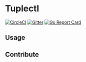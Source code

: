 # Tuplectl

[![CircleCI](https://img.shields.io/circleci/build/github/tuplestream/hawkeye-client)](https://app.circleci.com/pipelines/github/tuplestream/hawkeye-client)
[![Gitter](https://badges.gitter.im/tuplestream/community.svg)](https://gitter.im/tuplestream/community?utm_source=badge&utm_medium=badge&utm_campaign=pr-badge)
[![Go Report Card](https://goreportcard.com/badge/github.com/tuplestream/hawkeye-client)](https://goreportcard.com/report/github.com/tuplestream/hawkeye-client)

## Usage


## Contribute

